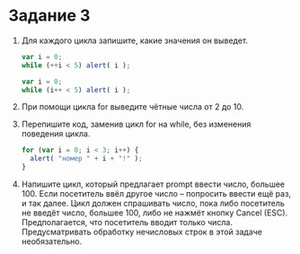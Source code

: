 # Задание 3

1. Для каждого цикла запишите, какие значения он выведет. 

    ```javascript
    var i = 0;
    while (++i < 5) alert( i );
    ```
    ```javascript
    var i = 0;
    while (i++ < 5) alert( i );
    ```
    
2. При помощи цикла for выведите чётные числа от 2 до 10.

3. Перепишите код, заменив цикл for на while, без изменения поведения цикла.

    ```javascript
    for (var i = 0; i < 3; i++) {
      alert( "номер " + i + "!" );
    }
    ```
    
4. Напишите цикл, который предлагает prompt ввести число, большее 100. Если посетитель ввёл другое число – попросить
   ввести ещё раз, и так далее. Цикл должен спрашивать число, пока либо посетитель не введёт число, большее 100,
   либо не нажмёт кнопку Cancel (ESC). Предполагается, что посетитель вводит только числа.
   Предусматривать обработку нечисловых строк в этой задаче необязательно.
   